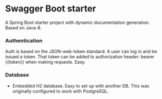 # Swagger Boot starter 
A Spring Boot starter project with dynamic documentation generation.
Based on Java-8. 

### Authentication
Auth is based on the JSON-web-token standard. A user can log in and be issued a token. That token can be added to authorization header: bearer {{token}} when making requests. Easy. 

### Database
* Embedded H2 database. Easy to set up with another DB. This was originally configured to work with PostgreSQL. 




